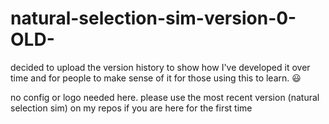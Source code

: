 # natural-selection-sim-version-0-OLD-
decided to upload the version history to show how I've developed it over time and for people to make sense of it for those using this to learn. 😃
 
 
 
 
 no config or logo needed here. please use the most recent version (natural selection sim) on my repos if you are here for the first time
